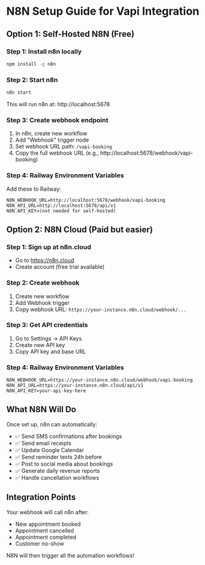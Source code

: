 # N8N Setup Guide for Vapi Integration

## Option 1: Self-Hosted N8N (Free)

### Step 1: Install n8n locally
```bash
npm install -g n8n
```

### Step 2: Start n8n
```bash
n8n start
```
This will run n8n at: http://localhost:5678

### Step 3: Create webhook endpoint
1. In n8n, create new workflow
2. Add "Webhook" trigger node
3. Set webhook URL path: `/vapi-booking`
4. Copy the full webhook URL (e.g., http://localhost:5678/webhook/vapi-booking)

### Step 4: Railway Environment Variables
Add these to Railway:
```
N8N_WEBHOOK_URL=http://localhost:5678/webhook/vapi-booking
N8N_API_URL=http://localhost:5678/api/v1
N8N_API_KEY=(not needed for self-hosted)
```

## Option 2: N8N Cloud (Paid but easier)

### Step 1: Sign up at n8n.cloud
- Go to https://n8n.cloud
- Create account (free trial available)

### Step 2: Create webhook
1. Create new workflow
2. Add Webhook trigger
3. Copy webhook URL: `https://your-instance.n8n.cloud/webhook/...`

### Step 3: Get API credentials
1. Go to Settings → API Keys
2. Create new API key
3. Copy API key and base URL

### Step 4: Railway Environment Variables
```
N8N_WEBHOOK_URL=https://your-instance.n8n.cloud/webhook/vapi-booking
N8N_API_URL=https://your-instance.n8n.cloud/api/v1
N8N_API_KEY=your-api-key-here
```

## What N8N Will Do

Once set up, n8n can automatically:
- ✅ Send SMS confirmations after bookings
- ✅ Send email receipts
- ✅ Update Google Calendar
- ✅ Send reminder texts 24h before
- ✅ Post to social media about bookings
- ✅ Generate daily revenue reports
- ✅ Handle cancellation workflows

## Integration Points

Your webhook will call n8n after:
- New appointment booked
- Appointment cancelled  
- Appointment completed
- Customer no-show

N8N will then trigger all the automation workflows!